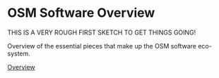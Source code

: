 
# OSM Software Overview

THIS IS A VERY ROUGH FIRST SKETCH TO GET THINGS GOING!

Overview of the essential pieces that make up the OSM software eco-system.

[Overview](osm-software-overview.md)

